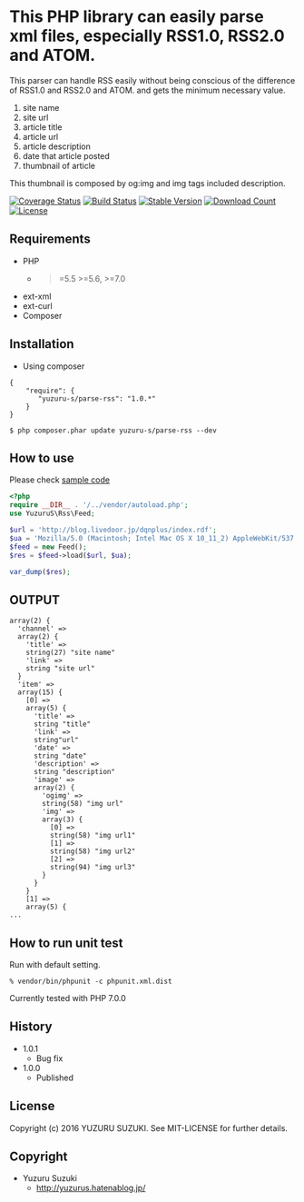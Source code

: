 This PHP library can easily parse xml files, especially RSS1.0, RSS2.0 and ATOM.
=============================
This parser can handle RSS easily without being conscious of the difference of RSS1.0 and RSS2.0 and ATOM.
and gets the minimum necessary value.

1. site name
2. site url
3. article title
4. article url
5. article description
6. date that article posted
7. thumbnail of article

This thumbnail is composed by og:img and img tags included description.

[![Coverage Status](https://coveralls.io/repos/github/YuzuruS/parse-rss/badge.svg?branch=master)](https://coveralls.io/github/YuzuruS/parse-rss?branch=master)
[![Build Status](https://travis-ci.org/YuzuruS/parse-rss.png?branch=master)](https://travis-ci.org/YuzuruS/parse-rss)
[![Stable Version](https://poser.pugx.org/yuzuru-s/parse-rss/v/stable)](https://packagist.org/packages/yuzuru-s/parse-rss)
[![Download Count](https://poser.pugx.org/yuzuru-s/parse-rss/downloads.png)](https://packagist.org/packages/yuzuru-s/parse-rss)
[![License](https://poser.pugx.org/yuzuru-s/parse-rss/license)](https://packagist.org/packages/yuzuru-s/parse-rss)

Requirements
-----------------------------
- PHP
  - >=5.5 >=5.6, >=7.0
- ext-xml
- ext-curl
- Composer



Installation
----------------------------

* Using composer

```
{
    "require": {
       "yuzuru-s/parse-rss": "1.0.*"
    }
}
```

```
$ php composer.phar update yuzuru-s/parse-rss --dev
```

How to use
----------------------------
Please check [sample code](https://github.com/YuzuruS/parse-rss/blob/master/sample/usecase.php)

```php
<?php
require __DIR__ . '/../vendor/autoload.php';
use YuzuruS\Rss\Feed;

$url = 'http://blog.livedoor.jp/dqnplus/index.rdf';
$ua = 'Mozilla/5.0 (Macintosh; Intel Mac OS X 10_11_2) AppleWebKit/537.36 (KHTML, like Gecko) Chrome/47.0.2526.106 Safari/537.36';
$feed = new Feed();
$res = $feed->load($url, $ua);

var_dump($res);

```

OUTPUT
----------------------------

```
array(2) {
  'channel' =>
  array(2) {
    'title' =>
    string(27) "site name"
    'link' =>
    string "site url"
  }
  'item' =>
  array(15) {
    [0] =>
    array(5) {
      'title' =>
      string "title"
      'link' =>
      string"url"
      'date' =>
      string "date"
      'description' =>
      string "description"
      'image' =>
      array(2) {
        'ogimg' =>
        string(58) "img url"
        'img' =>
        array(3) {
          [0] =>
          string(58) "img url1"
          [1] =>
          string(58) "img url2"
          [2] =>
          string(94) "img url3"
        }
      }
    }
    [1] =>
    array(5) {
...

```


How to run unit test
----------------------------

Run with default setting.
```
% vendor/bin/phpunit -c phpunit.xml.dist
```

Currently tested with PHP 7.0.0


History
----------------------------
- 1.0.1
  - Bug fix
- 1.0.0
  - Published


License
----------------------------
Copyright (c) 2016 YUZURU SUZUKI. See MIT-LICENSE for further details.

Copyright
-----------------------------
- Yuzuru Suzuki
  - http://yuzurus.hatenablog.jp/
